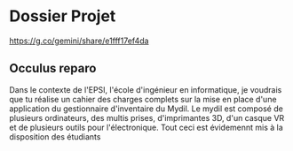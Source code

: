 ﻿# Dossier Projet
https://g.co/gemini/share/e1fff17ef4da

## Occulus reparo

Dans le contexte de l'EPSI, l'école d'ingénieur en informatique, je voudrais que tu réalise un cahier des charges complets sur la mise en place d'une application du gestionnaire d'inventaire du Mydil. Le mydil est composé de plusieurs ordinateurs, des multis prises, d'imprimantes 3D, d'un casque VR et de plusieurs outils pour l'électronique. Tout ceci est évidemennt mis à la disposition des étudiants

